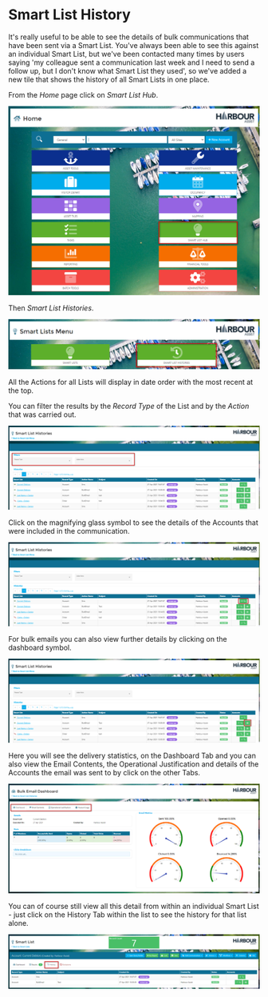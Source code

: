 # Smart List History

It's really useful to be able to see the details of bulk communications that have been sent via a Smart List. You've always been able to see this against an individual Smart List, but we've been contacted many times by users saying 'my colleague sent a communication last week and I need to send a follow up, but I don't know what Smart List they used', so we've added a new tile that shows the history of all Smart Lists in one place.

From the *Home* page click on *Smart List Hub*.

![image-20210427123512214](image-20210427123512214.png)

Then *Smart List Histories*.

![image-20210427163215542](image-20210427163215542.png)

All the Actions for all Lists will display in date order with the most recent at the top.

You can filter the results by the *Record Type* of the List and by the *Action* that was carried out.

![image-20210427163458930](image-20210427163458930.png)

Click on the magnifying glass symbol to see the details of the Accounts that were included in the communication.

![image-20210427164201501](image-20210427164201501.png)

For bulk emails you can also view further details by clicking on the dashboard symbol.

![image-20210427164711532](image-20210427164711532.png)

Here you will see the delivery statistics, on the Dashboard Tab and you can also view the Email Contents, the Operational Justification and details of the Accounts the email was sent to by click on the other Tabs.

![image-20210427170204708](image-20210427170204708.png)

You can of course still view all this detail from within an individual Smart List - just click on the History Tab within the list to see the history for that list alone.

![image-20210427170502337](image-20210427170502337.png)